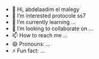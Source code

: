 - 👋 Hi, abdelaadim el malegy
- 👀 I’m interested protocole ss7
- 🌱 I’m currently learning ...
- 💞️ I’m looking to collaborate on ...
- 📫 How to reach me ...
- 😄 Pronouns: ...
- ⚡ Fun fact: ...

<!---
abdelaadim el malehy is a ✨ special ✨ repository because its `README.md` (this file) appears on your GitHub profile.
You can click the Preview link to take a look at your changes.
--->
